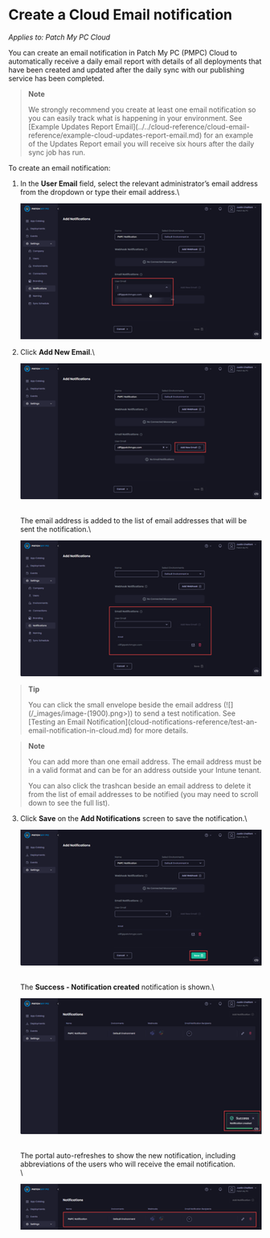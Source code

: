 # Create a Cloud Email notification

_Applies to: Patch My PC Cloud_

You can create an email notification in Patch My PC (PMPC) Cloud to automatically receive a daily email report with details of all deployments that have been created and updated after the daily sync with our publishing service has been completed.

<blockquote class="wp-block-quote">
<p><strong>Note</strong></p>
<p>We strongly recommend you create at least one email notification so you can easily track what is happening in your environment. See [Example Updates Report Email](../../cloud-reference/cloud-email-reference/example-cloud-updates-report-email.md) for an example of the Updates Report email you will receive six hours after the daily sync job has run.</p>
</blockquote>

To create an email notification:

1.  In the <strong>User Email</strong> field, select the relevant administrator’s email address from the dropdown or type their email address.\


    ![Select the relevant administrator’s email address from the “User Email” dropdown or type their email address](/_images/image-(1917).png "Select the relevant administrator’s email address from the “User Email” dropdown or type their email address")


2.  Click <strong>Add New Email</strong>.\


    ![Clicking “Add New Email” to add the email address to the notification list](/_images/image-(1918).png "Clicking “Add New Email” to add the email address to the notification list")

    \
    The email address is added to the list of email addresses that will be sent the notification.\


    ![](/_images/image-(1916).png "")

<blockquote class="wp-block-quote">
<p><strong>Tip</strong></p>
<p>You can click the small envelope beside the email address (![](/_images/image-(1900).png>)) to send a test notification. See [Testing an Email Notification](cloud-notifications-reference/test-an-email-notification-in-cloud.md) for more details.</p>
</blockquote>

<blockquote class="wp-block-quote">
<p><strong>Note</strong></p>
<p>You can add more than one email address. The email address must be in a valid format and can be for an address outside your Intune tenant.</p>
<p>You can also click the trashcan beside an email address to delete it from the list of email addresses to be notified (you may need to scroll down to see the full list).</p>
</blockquote>

3.  Click <strong>Save</strong> on the <strong>Add Notifications</strong> screen to save the notification.\


    ![Clicking “Save” on the “Add Notifications” screen](/_images/image-(1919).png "Clicking “Save” on the “Add Notifications” screen")

    \
    The <strong>Success - Notification created</strong> notification is shown.\


    ![](/_images/image-(1920).png "")

    \
    The portal auto-refreshes to show the new notification, including abbreviations of the users who will receive the email notification.\
    \


    ![Portal auto-refreshes to show the new notification, including abbreviations of the users who will receive the email notification](/_images/image-(1921).png "Portal auto-refreshes to show the new notification, including abbreviations of the users who will receive the email notification")